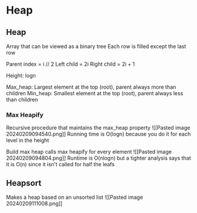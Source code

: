 # Heap
## Heap
Array that can be viewed as a binary tree
Each row is filled except the last row

Parent index = i // 2
Left child = 2i
Right child = 2i + 1

Height: logn

Max_heap: Largest element at the top (root), parent always more than children
Min_heap: Smallest element at the top (root), parent always less than children

### Max Heapify
Recursive procedure that maintains the max_heap property
![[Pasted image 20240209094540.png]]
Running time is O(logn) because you do it for each level in the height

Build max heap calls max heapify for every element
![[Pasted image 20240209094804.png]]
Runtime is O(nlogn) but a tighter analysis says that it is O(n) since it isn't called for half the leafs

## Heapsort
Makes a heap based on an unsorted list
![[Pasted image 20240209111008.png]]
